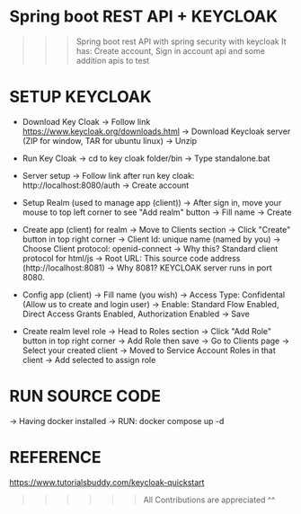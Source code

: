 # Spring boot REST API + KEYCLOAK
>>> Spring boot rest API with spring security with keycloak
>>> It has: Create account, Sign in account api and some addition apis to test



# SETUP KEYCLOAK
- Download Key Cloak 
-> Follow link https://www.keycloak.org/downloads.html -> Download Keycloak server (ZIP for window, TAR for ubuntu linux)
-> Unzip 

- Run Key Cloak
-> cd to key cloak folder/bin
-> Type standalone.bat

- Server setup
-> Follow link after run key cloak:  http://localhost:8080/auth
-> Create account

- Setup Realm (used to manage app (client))
-> After sign in, move your mouse to top left corner to see "Add realm" button
-> Fill name -> Create

- Create app (client) for realm
-> Move to Clients section -> Click "Create" button in top right corner
-> Client Id: unique name (named by you)
-> Choose Client protocol: openid-connect -> Why this? Standard client protocol for html/js
-> Root URL: This source code address (http://localhost:8081) -> Why 8081? KEYCLOAK server runs in port 8080.

- Config app (client) 
-> Fill name (you wish)
-> Access Type: Confidental (Allow us to create and login user)
-> Enable: Standard Flow Enabled, Direct Access Grants Enabled, Authorization Enabled
-> Save

- Create realm level role
-> Head to Roles section -> Click "Add Role" button in top right corner
-> Add Role then save
-> Go to Clients page -> Select your created client -> Moved to Service Account Roles in that client
-> Add selected to assign role

# RUN SOURCE CODE
-> Having docker installed
-> RUN: docker compose up -d

# REFERENCE
https://www.tutorialsbuddy.com/keycloak-quickstart


>>>>>> All Contributions are appreciated ^^
